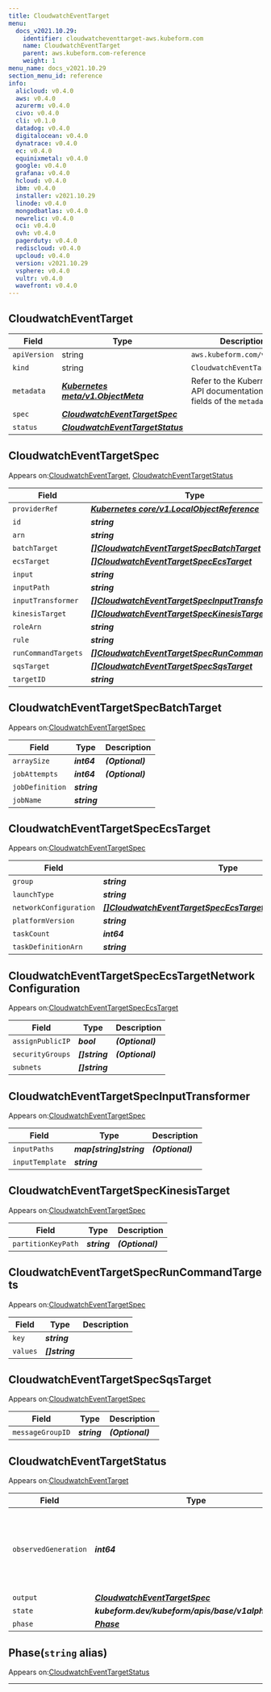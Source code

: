 ```yaml
---
title: CloudwatchEventTarget
menu:
  docs_v2021.10.29:
    identifier: cloudwatcheventtarget-aws.kubeform.com
    name: CloudwatchEventTarget
    parent: aws.kubeform.com-reference
    weight: 1
menu_name: docs_v2021.10.29
section_menu_id: reference
info:
  alicloud: v0.4.0
  aws: v0.4.0
  azurerm: v0.4.0
  civo: v0.4.0
  cli: v0.1.0
  datadog: v0.4.0
  digitalocean: v0.4.0
  dynatrace: v0.4.0
  ec: v0.4.0
  equinixmetal: v0.4.0
  google: v0.4.0
  grafana: v0.4.0
  hcloud: v0.4.0
  ibm: v0.4.0
  installer: v2021.10.29
  linode: v0.4.0
  mongodbatlas: v0.4.0
  newrelic: v0.4.0
  oci: v0.4.0
  ovh: v0.4.0
  pagerduty: v0.4.0
  rediscloud: v0.4.0
  upcloud: v0.4.0
  version: v2021.10.29
  vsphere: v0.4.0
  vultr: v0.4.0
  wavefront: v0.4.0
---
```


## CloudwatchEventTarget
| Field | Type | Description |
| ------ | ----- | ----------- |
| `apiVersion` | string | `aws.kubeform.com/v1alpha1` |
|    `kind` | string | `CloudwatchEventTarget` |
| `metadata` | ***[Kubernetes meta/v1.ObjectMeta](https://v1-18.docs.kubernetes.io/docs/reference/generated/kubernetes-api/v1.18/#objectmeta-v1-meta)***|Refer to the Kubernetes API documentation for the fields of the `metadata` field.|
| `spec` | ***[CloudwatchEventTargetSpec](#cloudwatcheventtargetspec)***||
| `status` | ***[CloudwatchEventTargetStatus](#cloudwatcheventtargetstatus)***||
## CloudwatchEventTargetSpec

Appears on:[CloudwatchEventTarget](#cloudwatcheventtarget), [CloudwatchEventTargetStatus](#cloudwatcheventtargetstatus)

| Field | Type | Description |
| ------ | ----- | ----------- |
| `providerRef` | ***[Kubernetes core/v1.LocalObjectReference](https://v1-18.docs.kubernetes.io/docs/reference/generated/kubernetes-api/v1.18/#localobjectreference-v1-core)***||
| `id` | ***string***||
| `arn` | ***string***||
| `batchTarget` | ***[[]CloudwatchEventTargetSpecBatchTarget](#cloudwatcheventtargetspecbatchtarget)***| ***(Optional)*** |
| `ecsTarget` | ***[[]CloudwatchEventTargetSpecEcsTarget](#cloudwatcheventtargetspececstarget)***| ***(Optional)*** |
| `input` | ***string***| ***(Optional)*** |
| `inputPath` | ***string***| ***(Optional)*** |
| `inputTransformer` | ***[[]CloudwatchEventTargetSpecInputTransformer](#cloudwatcheventtargetspecinputtransformer)***| ***(Optional)*** |
| `kinesisTarget` | ***[[]CloudwatchEventTargetSpecKinesisTarget](#cloudwatcheventtargetspeckinesistarget)***| ***(Optional)*** |
| `roleArn` | ***string***| ***(Optional)*** |
| `rule` | ***string***||
| `runCommandTargets` | ***[[]CloudwatchEventTargetSpecRunCommandTargets](#cloudwatcheventtargetspecruncommandtargets)***| ***(Optional)*** |
| `sqsTarget` | ***[[]CloudwatchEventTargetSpecSqsTarget](#cloudwatcheventtargetspecsqstarget)***| ***(Optional)*** |
| `targetID` | ***string***| ***(Optional)*** |
## CloudwatchEventTargetSpecBatchTarget

Appears on:[CloudwatchEventTargetSpec](#cloudwatcheventtargetspec)

| Field | Type | Description |
| ------ | ----- | ----------- |
| `arraySize` | ***int64***| ***(Optional)*** |
| `jobAttempts` | ***int64***| ***(Optional)*** |
| `jobDefinition` | ***string***||
| `jobName` | ***string***||
## CloudwatchEventTargetSpecEcsTarget

Appears on:[CloudwatchEventTargetSpec](#cloudwatcheventtargetspec)

| Field | Type | Description |
| ------ | ----- | ----------- |
| `group` | ***string***| ***(Optional)*** |
| `launchType` | ***string***| ***(Optional)*** |
| `networkConfiguration` | ***[[]CloudwatchEventTargetSpecEcsTargetNetworkConfiguration](#cloudwatcheventtargetspececstargetnetworkconfiguration)***| ***(Optional)*** |
| `platformVersion` | ***string***| ***(Optional)*** |
| `taskCount` | ***int64***| ***(Optional)*** |
| `taskDefinitionArn` | ***string***||
## CloudwatchEventTargetSpecEcsTargetNetworkConfiguration

Appears on:[CloudwatchEventTargetSpecEcsTarget](#cloudwatcheventtargetspececstarget)

| Field | Type | Description |
| ------ | ----- | ----------- |
| `assignPublicIP` | ***bool***| ***(Optional)*** |
| `securityGroups` | ***[]string***| ***(Optional)*** |
| `subnets` | ***[]string***||
## CloudwatchEventTargetSpecInputTransformer

Appears on:[CloudwatchEventTargetSpec](#cloudwatcheventtargetspec)

| Field | Type | Description |
| ------ | ----- | ----------- |
| `inputPaths` | ***map[string]string***| ***(Optional)*** |
| `inputTemplate` | ***string***||
## CloudwatchEventTargetSpecKinesisTarget

Appears on:[CloudwatchEventTargetSpec](#cloudwatcheventtargetspec)

| Field | Type | Description |
| ------ | ----- | ----------- |
| `partitionKeyPath` | ***string***| ***(Optional)*** |
## CloudwatchEventTargetSpecRunCommandTargets

Appears on:[CloudwatchEventTargetSpec](#cloudwatcheventtargetspec)

| Field | Type | Description |
| ------ | ----- | ----------- |
| `key` | ***string***||
| `values` | ***[]string***||
## CloudwatchEventTargetSpecSqsTarget

Appears on:[CloudwatchEventTargetSpec](#cloudwatcheventtargetspec)

| Field | Type | Description |
| ------ | ----- | ----------- |
| `messageGroupID` | ***string***| ***(Optional)*** |
## CloudwatchEventTargetStatus

Appears on:[CloudwatchEventTarget](#cloudwatcheventtarget)

| Field | Type | Description |
| ------ | ----- | ----------- |
| `observedGeneration` | ***int64***| ***(Optional)*** Resource generation, which is updated on mutation by the API Server.|
| `output` | ***[CloudwatchEventTargetSpec](#cloudwatcheventtargetspec)***| ***(Optional)*** |
| `state` | ***kubeform.dev/kubeform/apis/base/v1alpha1.State***| ***(Optional)*** |
| `phase` | ***[Phase](#phase)***| ***(Optional)*** |
## Phase(`string` alias)

Appears on:[CloudwatchEventTargetStatus](#cloudwatcheventtargetstatus)

---
